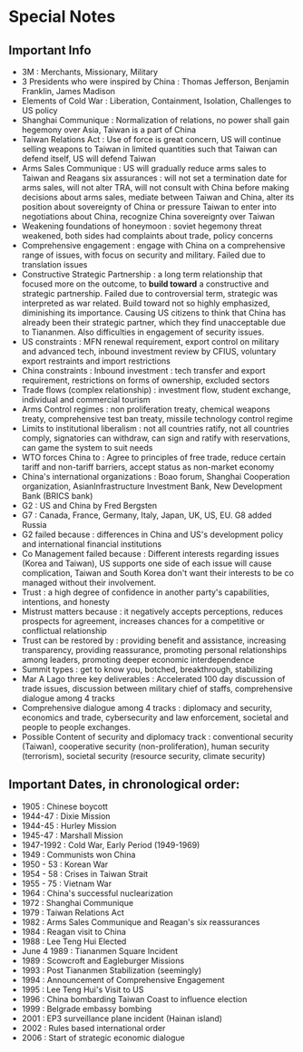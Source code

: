 # Special Notes

## Important Info

- 3M : Merchants, Missionary, Military
- 3 Presidents who were inspired by China : Thomas Jefferson, Benjamin Franklin, James Madison
- Elements of Cold War : Liberation, Containment, Isolation, Challenges to US policy
- Shanghai Communique : Normalization of relations, no power shall gain hegemony over Asia, Taiwan is a part of China
- Taiwan Relations Act : Use of force is great concern, US will continue selling weapons to Taiwan in limited quantities such that Taiwan can defend itself, US will defend Taiwan
- Arms Sales Communique : US will gradually reduce arms sales to Taiwan and Reagans six assurances : will not set a termination date for arms sales, will not alter TRA, will not consult with China before making decisions about arms sales, mediate between Taiwan and China, alter its position about sovereignty of China or pressure Taiwan to enter into negotiations about China, recognize China sovereignty over Taiwan
- Weakening foundations of honeymoon : soviet hegemony threat weakened, both sides had complaints about trade, policy concerns
- Comprehensive engagement : engage with China on a comprehensive range of issues, with focus on security and military. Failed due to translation issues
- Constructive Strategic Partnership : a long term relationship that focused more on the outcome, to **build toward** a constructive and strategic partnership. Failed due to controversial term, strategic was interpreted as war related. Build toward not so highly emphasized, diminishing its importance. Causing US citizens to think that China has already been their strategic partner, which they find unacceptable due to Tiananmen. Also difficulties in engagement of security issues.
- US constraints : MFN renewal requirement, export control on military and advanced tech, inbound investment review by CFIUS, voluntary export restraints and import restrictions
- China constraints : Inbound investment : tech transfer and export requirement, restrictions on forms of ownership, excluded sectors
- Trade flows (complex relationship) : investment flow, student exchange, individual and commercial tourism
- Arms Control regimes : non proliferation treaty, chemical weapons treaty, comprehensive test ban treaty, missile technology control regime
- Limits to institutional liberalism : not all countries ratify, not all countries comply, signatories can withdraw, can sign and ratify with reservations, can game the system to suit needs
- WTO forces China to : Agree to principles of free trade, reduce certain tariff and non-tariff barriers, accept status as non-market economy
- China's international organizations : Boao forum, Shanghai Cooperation organization, AsianInfrastructure Investment Bank, New Development Bank (BRICS bank)
- G2 : US and China by Fred Bergsten
- G7 : Canada, France, Germany, Italy, Japan, UK, US, EU. G8 added Russia
- G2 failed because : differences in China and US's development policy and international financial institutions
- Co Management failed because : Different interests regarding issues (Korea and Taiwan), US supports one side of each issue will cause complication, Taiwan and South Korea don't want their interests to be co managed without their involvement.
- Trust : a high degree of confidence in another party's capabilities, intentions, and honesty
- Mistrust matters because : it negatively accepts perceptions, reduces prospects for agreement, increases chances for a competitive or conflictual relationship
- Trust can be restored by : providing benefit and assistance, increasing transparency, providing reassurance, promoting personal relationships among leaders, promoting deeper economic interdependence
- Summit types : get to know you, botched, breakthrough, stabilizing
- Mar A Lago three key deliverables : Accelerated 100 day discussion of trade issues, discussion between military chief of staffs, comprehensive dialogue among 4 tracks
- Comprehensive dialogue among 4 tracks : diplomacy and security, economics and trade, cybersecurity and law enforcement, societal and people to people exchanges.
- Possible Content of security and diplomacy track : conventional security (Taiwan), cooperative security (non-proliferation), human security (terrorism), societal security (resource security, climate security)

## Important Dates, in chronological order:

- 1905 : Chinese boycott
- 1944-47 : Dixie Mission
- 1944-45 : Hurley Mission
- 1945-47 : Marshall Mission
- 1947-1992 : Cold War, Early Period (1949-1969)
- 1949 : Communists won China
- 1950 - 53 : Korean War
- 1954 - 58 : Crises in Taiwan Strait
- 1955 - 75 : Vietnam War
- 1964 : China's successful nuclearization
- 1972 : Shanghai Communique
- 1979 : Taiwan Relations Act
- 1982 : Arms Sales Communique and Reagan's six reassurances
- 1984 : Reagan visit to China
- 1988 : Lee Teng Hui Elected
- June 4 1989 : Tiananmen Square Incident
- 1989 : Scowcroft and Eagleburger Missions
- 1993 : Post Tiananmen Stabilization (seemingly)
- 1994 : Announcement of Comprehensive Engagement
- 1995 : Lee Teng Hui's Visit to US
- 1996 : China bombarding Taiwan Coast to influence election
- 1999 : Belgrade embassy bombing
- 2001 : EP3 surveillance plane incident (Hainan island)
- 2002 : Rules based international order
- 2006 : Start of strategic economic dialogue
